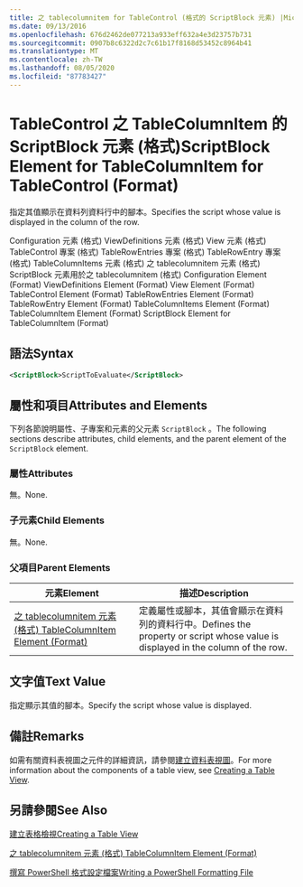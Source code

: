 ```yaml
---
title: 之 tablecolumnitem for TableControl (格式的 ScriptBlock 元素) |Microsoft Docs
ms.date: 09/13/2016
ms.openlocfilehash: 676d2462de077213a933eff632a4e3d23757b731
ms.sourcegitcommit: 0907b8c6322d2c7c61b17f8168d53452c8964b41
ms.translationtype: MT
ms.contentlocale: zh-TW
ms.lasthandoff: 08/05/2020
ms.locfileid: "87783427"
---
```

# <a name="scriptblock-element-for-tablecolumnitem-for-tablecontrol-format"></a><span data-ttu-id="856bb-102">TableControl 之 TableColumnItem 的 ScriptBlock 元素 (格式)</span><span class="sxs-lookup"><span data-stu-id="856bb-102">ScriptBlock Element for TableColumnItem for TableControl (Format)</span></span>

<span data-ttu-id="856bb-103">指定其值顯示在資料列資料行中的腳本。</span><span class="sxs-lookup"><span data-stu-id="856bb-103">Specifies the script whose value is displayed in the column of the row.</span></span>

<span data-ttu-id="856bb-104">Configuration 元素 (格式) ViewDefinitions 元素 (格式) View 元素 (格式) TableControl 專案 (格式) TableRowEntries 專案 (格式) TableRowEntry 專案 (格式) TableColumnItems 元素 (格式) 之 tablecolumnitem 元素 (格式) ScriptBlock 元素用於之 tablecolumnitem (格式) </span><span class="sxs-lookup"><span data-stu-id="856bb-104">Configuration Element (Format) ViewDefinitions Element (Format) View Element (Format) TableControl Element (Format) TableRowEntries Element (Format) TableRowEntry Element (Format) TableColumnItems Element (Format) TableColumnItem Element (Format) ScriptBlock Element for TableColumnItem (Format)</span></span>

## <a name="syntax"></a><span data-ttu-id="856bb-105">語法</span><span class="sxs-lookup"><span data-stu-id="856bb-105">Syntax</span></span>

```xml
<ScriptBlock>ScriptToEvaluate</ScriptBlock>
```

## <a name="attributes-and-elements"></a><span data-ttu-id="856bb-106">屬性和項目</span><span class="sxs-lookup"><span data-stu-id="856bb-106">Attributes and Elements</span></span>

<span data-ttu-id="856bb-107">下列各節說明屬性、子專案和元素的父元素 `ScriptBlock` 。</span><span class="sxs-lookup"><span data-stu-id="856bb-107">The following sections describe attributes, child elements, and the parent element of the `ScriptBlock` element.</span></span>

### <a name="attributes"></a><span data-ttu-id="856bb-108">屬性</span><span class="sxs-lookup"><span data-stu-id="856bb-108">Attributes</span></span>

<span data-ttu-id="856bb-109">無。</span><span class="sxs-lookup"><span data-stu-id="856bb-109">None.</span></span>

### <a name="child-elements"></a><span data-ttu-id="856bb-110">子元素</span><span class="sxs-lookup"><span data-stu-id="856bb-110">Child Elements</span></span>

<span data-ttu-id="856bb-111">無。</span><span class="sxs-lookup"><span data-stu-id="856bb-111">None.</span></span>

### <a name="parent-elements"></a><span data-ttu-id="856bb-112">父項目</span><span class="sxs-lookup"><span data-stu-id="856bb-112">Parent Elements</span></span>

|<span data-ttu-id="856bb-113">元素</span><span class="sxs-lookup"><span data-stu-id="856bb-113">Element</span></span>|<span data-ttu-id="856bb-114">描述</span><span class="sxs-lookup"><span data-stu-id="856bb-114">Description</span></span>|
|-------------|-----------------|
|[<span data-ttu-id="856bb-115">之 tablecolumnitem 元素 (格式) </span><span class="sxs-lookup"><span data-stu-id="856bb-115">TableColumnItem Element (Format)</span></span>](./tablecolumnitem-element-for-tablecolumnitems-for-tablecontrol-format.md)|<span data-ttu-id="856bb-116">定義屬性或腳本，其值會顯示在資料列的資料行中。</span><span class="sxs-lookup"><span data-stu-id="856bb-116">Defines the property or script whose value is displayed in the column of the row.</span></span>|

## <a name="text-value"></a><span data-ttu-id="856bb-117">文字值</span><span class="sxs-lookup"><span data-stu-id="856bb-117">Text Value</span></span>

<span data-ttu-id="856bb-118">指定顯示其值的腳本。</span><span class="sxs-lookup"><span data-stu-id="856bb-118">Specify the script whose value is displayed.</span></span>

## <a name="remarks"></a><span data-ttu-id="856bb-119">備註</span><span class="sxs-lookup"><span data-stu-id="856bb-119">Remarks</span></span>

<span data-ttu-id="856bb-120">如需有關資料表視圖之元件的詳細資訊，請參閱[建立資料表視圖](./creating-a-table-view.md)。</span><span class="sxs-lookup"><span data-stu-id="856bb-120">For more information about the components of a table view, see [Creating a Table View](./creating-a-table-view.md).</span></span>

## <a name="see-also"></a><span data-ttu-id="856bb-121">另請參閱</span><span class="sxs-lookup"><span data-stu-id="856bb-121">See Also</span></span>

[<span data-ttu-id="856bb-122">建立表格檢視</span><span class="sxs-lookup"><span data-stu-id="856bb-122">Creating a Table View</span></span>](./creating-a-table-view.md)

[<span data-ttu-id="856bb-123">之 tablecolumnitem 元素 (格式) </span><span class="sxs-lookup"><span data-stu-id="856bb-123">TableColumnItem Element (Format)</span></span>](./tablecolumnitem-element-for-tablecolumnitems-for-tablecontrol-format.md)

[<span data-ttu-id="856bb-124">撰寫 PowerShell 格式設定檔案</span><span class="sxs-lookup"><span data-stu-id="856bb-124">Writing a PowerShell Formatting File</span></span>](./writing-a-powershell-formatting-file.md)
